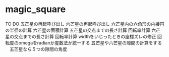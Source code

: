 magic_square
============
TO DO
五芒星の再起呼び出し
六芒星の再起呼び出し
  六芒星内の六角形の内接円の半径の計算
    六芒星の面積計算
五芒星の交点までの長さ計算
  回転率計算
六芒星の交点までの長さ計算
  回転率計算
widthをいじったときの座標ズレの修正
回転度のomegaをradianか度数法か統一する
五芒星や六芒星の隙間の計算をする
　五芒星なら５つの隙間の角度
